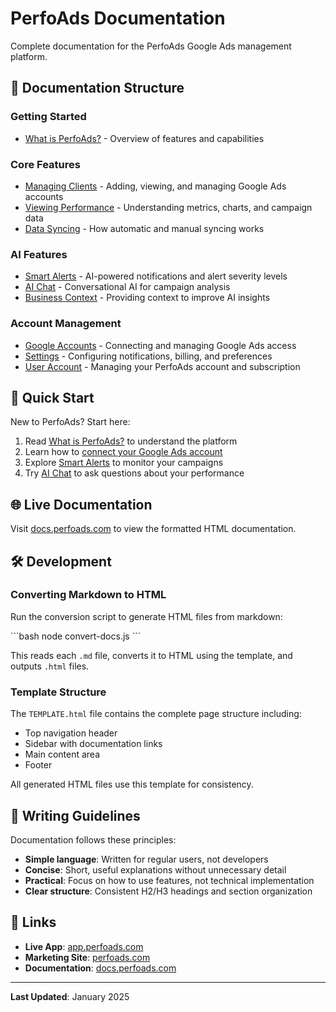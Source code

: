 # PerfoAds Documentation

Complete documentation for the PerfoAds Google Ads management platform.

## 📖 Documentation Structure

### Getting Started
- [What is PerfoAds?](what-is-perfoads.md) - Overview of features and capabilities

### Core Features
- [Managing Clients](managing-clients.md) - Adding, viewing, and managing Google Ads accounts
- [Viewing Performance](viewing-performance.md) - Understanding metrics, charts, and campaign data
- [Data Syncing](data-syncing.md) - How automatic and manual syncing works

### AI Features
- [Smart Alerts](smart-alerts.md) - AI-powered notifications and alert severity levels
- [AI Chat](ai-chat.md) - Conversational AI for campaign analysis
- [Business Context](business-context.md) - Providing context to improve AI insights

### Account Management
- [Google Accounts](google-accounts.md) - Connecting and managing Google Ads access
- [Settings](settings.md) - Configuring notifications, billing, and preferences
- [User Account](user-account.md) - Managing your PerfoAds account and subscription

## 🚀 Quick Start

New to PerfoAds? Start here:
1. Read [What is PerfoAds?](what-is-perfoads.md) to understand the platform
2. Learn how to [connect your Google Ads account](google-accounts.md)
3. Explore [Smart Alerts](smart-alerts.md) to monitor your campaigns
4. Try [AI Chat](ai-chat.md) to ask questions about your performance

## 🌐 Live Documentation

Visit [docs.perfoads.com](https://docs.perfoads.com) to view the formatted HTML documentation.

## 🛠️ Development

### Converting Markdown to HTML

Run the conversion script to generate HTML files from markdown:

\`\`\`bash
node convert-docs.js
\`\`\`

This reads each `.md` file, converts it to HTML using the template, and outputs `.html` files.

### Template Structure

The `TEMPLATE.html` file contains the complete page structure including:
- Top navigation header
- Sidebar with documentation links
- Main content area
- Footer

All generated HTML files use this template for consistency.

## 📝 Writing Guidelines

Documentation follows these principles:
- **Simple language**: Written for regular users, not developers
- **Concise**: Short, useful explanations without unnecessary detail
- **Practical**: Focus on how to use features, not technical implementation
- **Clear structure**: Consistent H2/H3 headings and section organization

## 🔗 Links

- **Live App**: [app.perfoads.com](https://app.perfoads.com)
- **Marketing Site**: [perfoads.com](https://www.perfoads.com)
- **Documentation**: [docs.perfoads.com](https://docs.perfoads.com)

---

**Last Updated**: January 2025
